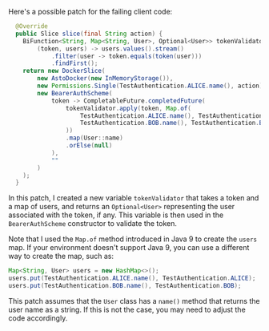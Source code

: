 Here's a possible patch for the failing client code:
```java
  @Override
  public Slice slice(final String action) {
    BiFunction<String, Map<String, User>, Optional<User>> tokenValidator =
        (token, users) -> users.values().stream()
            .filter(user -> token.equals(token(user)))
            .findFirst();
    return new DockerSlice(
        new AstoDocker(new InMemoryStorage()),
        new Permissions.Single(TestAuthentication.ALICE.name(), action),
        new BearerAuthScheme(
            token -> CompletableFuture.completedFuture(
                tokenValidator.apply(token, Map.of(
                    TestAuthentication.ALICE.name(), TestAuthentication.ALICE,
                    TestAuthentication.BOB.name(), TestAuthentication.BOB
                ))
                .map(User::name)
                .orElse(null)
            ),
            ""
        )
    );
  }
```
In this patch, I created a new variable `tokenValidator` that takes a token and a map of users, and returns an `Optional<User>` representing the user associated with the token, if any. This variable is then used in the `BearerAuthScheme` constructor to validate the token.

Note that I used the `Map.of` method introduced in Java 9 to create the `users` map. If your environment doesn't support Java 9, you can use a different way to create the map, such as:
```java
Map<String, User> users = new HashMap<>();
users.put(TestAuthentication.ALICE.name(), TestAuthentication.ALICE);
users.put(TestAuthentication.BOB.name(), TestAuthentication.BOB);
```
This patch assumes that the `User` class has a `name()` method that returns the user name as a string. If this is not the case, you may need to adjust the code accordingly.